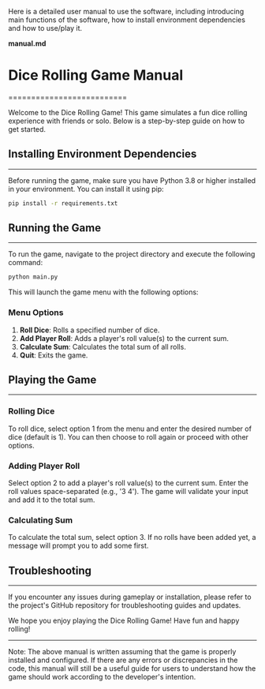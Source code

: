 Here is a detailed user manual to use the software, including introducing main functions of the software, how to install environment dependencies and how to use/play it.

**manual.md**

# Dice Rolling Game Manual
==========================

Welcome to the Dice Rolling Game! This game simulates a fun dice rolling experience with friends or solo. Below is a step-by-step guide on how to get started.

## Installing Environment Dependencies
---------------------------------------

Before running the game, make sure you have Python 3.8 or higher installed in your environment. You can install it using pip:

```bash
pip install -r requirements.txt
```

## Running the Game
-------------------

To run the game, navigate to the project directory and execute the following command:

```bash
python main.py
```

This will launch the game menu with the following options:

### Menu Options

1. **Roll Dice**: Rolls a specified number of dice.
2. **Add Player Roll**: Adds a player's roll value(s) to the current sum.
3. **Calculate Sum**: Calculates the total sum of all rolls.
4. **Quit**: Exits the game.

## Playing the Game
-------------------

### Rolling Dice

To roll dice, select option 1 from the menu and enter the desired number of dice (default is 1). You can then choose to roll again or proceed with other options.

### Adding Player Roll

Select option 2 to add a player's roll value(s) to the current sum. Enter the roll values space-separated (e.g., '3 4'). The game will validate your input and add it to the total sum.

### Calculating Sum

To calculate the total sum, select option 3. If no rolls have been added yet, a message will prompt you to add some first.

## Troubleshooting
-------------------

If you encounter any issues during gameplay or installation, please refer to the project's GitHub repository for troubleshooting guides and updates.

We hope you enjoy playing the Dice Rolling Game! Have fun and happy rolling!

---

Note: The above manual is written assuming that the game is properly installed and configured. If there are any errors or discrepancies in the code, this manual will still be a useful guide for users to understand how the game should work according to the developer's intention.